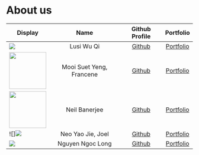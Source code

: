 # About us

Display | Name | Github Profile | Portfolio
--------|:----:|:--------------:|:---------:
![](https://commons.wikimedia.org/wiki/File:Red_Panda_(28072942347).jpg) | Lusi Wu Qi | [Github](https://github.com/lusi711) | [Portfolio](docs/team/lusi.md)
<img src= "https://raw.githubusercontent.com/chuckiex3/tp/MooiSuetYengFrancene-AboutUs.md/docs/images/raccoon-holding-cat-56a9a1535f9b58b7d0fd836e.jpg" width=100> | Mooi Suet Yeng, Francene | [Github](https://github.com/chuckiex3) | [Portfolio](docs/team/francene.md)
<img src="https://raw.githubusercontent.com/NeilBaner/tp/neilbaner-AboutUs/docs/images/neil_coverimage.jpg" width=100> | Neil Banerjee | [Github](https://github.com/neilbaner) | [Portfolio](docs/team/neilbaner.md)
![]<img src="https://imgur.com/AruRSrV"> | Neo Yao Jie, Joel | [Github](https://github.com/yaowzers) | [Portfolio](docs/team/johndoe.md)
![](https://thumbs.dreamstime.com/b/cat-looking-computer-screen-curious-young-blue-tabby-maine-coon-standing-chair-front-table-notebook-190121850.jpg) | Nguyen Ngoc Long | [Github](https://github.com/longngng) | [Portfolio](docs/team/longnguyen.md)
